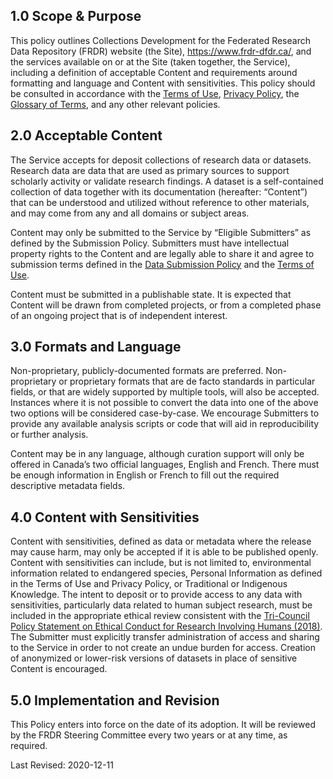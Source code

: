 
## 1.0 Scope & Purpose

This policy outlines Collections Development for the Federated Research Data Repository (FRDR) website (the Site), <a href="https://www.frdr-dfdr.ca/">https://www.frdr-dfdr.ca/</a>, and the services available on or at the Site (taken together, the Service), including a definition of acceptable Content and requirements around formatting and language and Content with sensitivities. This policy should be consulted in accordance with the [Terms of Use](/policies/en/terms_of_use/), [Privacy Policy](/policies/en/privacy/), the [Glossary of Terms](/policies/en/glossary/), and any other relevant policies.

## 2.0 Acceptable Content

The Service accepts for deposit collections of research data or datasets. Research data are data that are used as primary sources to support scholarly activity or validate research findings. A dataset is a self-contained collection of data together with its documentation (hereafter: “Content”) that can be understood and utilized without reference to other materials, and may come from any and all domains or subject areas. 

Content may only be submitted to the Service by “Eligible Submitters” as defined by the Submission Policy. Submitters must have intellectual property rights to the Content and are legally able to share it and agree to submission terms defined in the [Data Submission Policy](/policies/en/data_submission/) and the [Terms of Use](/policies/en/terms_of_use/). 

Content must be submitted in a publishable state. It is expected that Content will be drawn from completed projects, or from a completed phase of an ongoing project that is of independent interest.

## 3.0 Formats and Language

Non-proprietary, publicly-documented formats are preferred. Non-proprietary or proprietary formats that are de facto standards in particular fields, or that are widely supported by multiple tools, will also be accepted. Instances where it is not possible to convert the data into one of the above two options will be considered case-by-case. We encourage Submitters to provide any available analysis scripts or code that will aid in reproducibility or further analysis.

Content may be in any language, although curation support will only be offered in Canada’s two official languages, English and French. There must be enough information in English or French to fill out the required descriptive metadata fields.

## 4.0 Content with Sensitivities

Content with sensitivities, defined as data or metadata where the release may cause harm, may only be accepted if it is able to be published openly. Content with sensitivities can include, but is not limited to, environmental information related to endangered species, Personal Information as defined in the Terms of Use and Privacy Policy, or Traditional or Indigenous Knowledge. The intent to deposit or to provide access to any data with sensitivities, particularly data related to human subject research, must be included in the appropriate ethical review consistent with the [Tri-Council Policy Statement on Ethical Conduct for Research Involving Humans (2018)](https://ethics.gc.ca/eng/policy-politique_tcps2-eptc2_2018.html). The Submitter must explicitly transfer administration of access and sharing to the Service in order to not create an undue burden for access. Creation of anonymized or lower-risk versions of datasets in place of sensitive Content is encouraged.

## 5.0 Implementation and Revision

This Policy enters into force on the date of its adoption. It will be reviewed by the FRDR Steering Committee every two years or at any time, as required.

Last Revised: 2020-12-11
